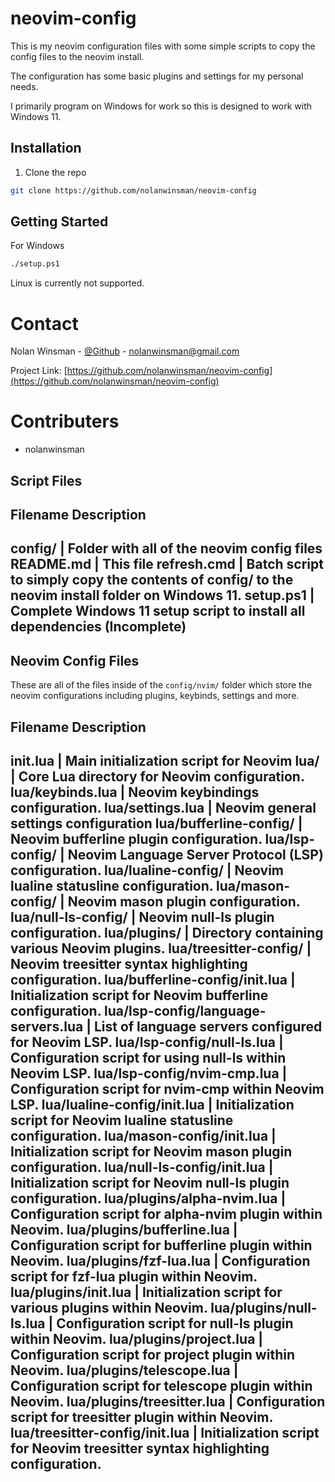 # neovim-config

This is my neovim configuration files with some simple scripts to copy the config files to the neovim install. 

The configuration has some basic plugins and settings for my personal needs.

I primarily program on Windows for work so this is designed to work with Windows 11.


## Installation

1. Clone the repo
```sh
git clone https://github.com/nolanwinsman/neovim-config
```

## Getting Started

For Windows

```sh
./setup.ps1
```

Linux is currently not supported.

# Contact

Nolan Winsman - [@Github](https://github.com/nolanwinsman) - nolanwinsman@gmail.com

Project Link: [https://github.com/nolanwinsman/neovim-config](https://github.com/nolanwinsman/neovim-config)

# Contributers
- nolanwinsman

## Script Files

Filename        Description
-------------------------------------------------------------------
config/       | Folder with all of the neovim config files
README.md     | This file
refresh.cmd   | Batch script to simply copy the contents of config/ to the neovim install folder on Windows 11.
setup.ps1     | Complete Windows 11 setup script to install all dependencies (Incomplete)
-------------------------------------------------------------------

## Neovim Config Files

These are all of the files inside of the `config/nvim/` folder which store the neovim configurations including plugins, keybinds, settings and more.

Filename                                Description
-------------------------------------------------------
init.lua                                | Main initialization script for Neovim
lua/                                    | Core Lua directory for Neovim configuration.
lua/keybinds.lua                        | Neovim keybindings configuration.
lua/settings.lua                        | Neovim general settings configuration
lua/bufferline-config/                  | Neovim bufferline plugin configuration.
lua/lsp-config/                         | Neovim Language Server Protocol (LSP) configuration.
lua/lualine-config/                     | Neovim lualine statusline configuration.
lua/mason-config/                       | Neovim mason plugin configuration.
lua/null-ls-config/                     | Neovim null-ls plugin configuration.
lua/plugins/                            | Directory containing various Neovim plugins.
lua/treesitter-config/                  | Neovim treesitter syntax highlighting configuration.
lua/bufferline-config/init.lua          | Initialization script for Neovim bufferline configuration.
lua/lsp-config/language-servers.lua     | List of language servers configured for Neovim LSP.
lua/lsp-config/null-ls.lua              | Configuration script for using null-ls within Neovim LSP.
lua/lsp-config/nvim-cmp.lua             | Configuration script for nvim-cmp within Neovim LSP.
lua/lualine-config/init.lua             | Initialization script for Neovim lualine statusline configuration.
lua/mason-config/init.lua               | Initialization script for Neovim mason plugin configuration.
lua/null-ls-config/init.lua             | Initialization script for Neovim null-ls plugin configuration.
lua/plugins/alpha-nvim.lua              | Configuration script for alpha-nvim plugin within Neovim.
lua/plugins/bufferline.lua              | Configuration script for bufferline plugin within Neovim.
lua/plugins/fzf-lua.lua                 | Configuration script for fzf-lua plugin within Neovim.
lua/plugins/init.lua                    | Initialization script for various plugins within Neovim.
lua/plugins/null-ls.lua                 | Configuration script for null-ls plugin within Neovim.
lua/plugins/project.lua                 | Configuration script for project plugin within Neovim.
lua/plugins/telescope.lua               | Configuration script for telescope plugin within Neovim.
lua/plugins/treesitter.lua              | Configuration script for treesitter plugin within Neovim.
lua/treesitter-config/init.lua          | Initialization script for Neovim treesitter syntax highlighting configuration.
-------------------------------------------------------
